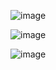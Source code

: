 ![image](https://user-images.githubusercontent.com/60442877/226115559-b172edcf-2535-46dc-bb6d-d8d34789269a.png)

![image](https://user-images.githubusercontent.com/60442877/226115562-6a6cf4c4-bfaf-438c-9eec-014193cd422f.png)

![image](https://user-images.githubusercontent.com/60442877/226115585-141e7be1-01fe-42e5-a821-5378dee7f455.png)
